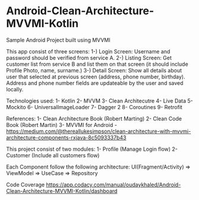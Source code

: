 # Android-Clean-Architecture-MVVMI-Kotlin
Sample Android Project built using MVVMI

This app consist of three screens:
1-) Login Screen:
Username and password should be verified from service A.
2-) Listing Screen:
Get customer list from service B and list them on that screen (it should include
Profile Photo, name, surname.)
3-) Detail Screen:
Show all details about user that selected at previous screen (address, phone
number, birthday). Address and phone number fields are updateable by
the user and saved locally.

Technologies used:
1- Kotlin
2- MVVM
3- Clean Architecutre 
4- Live Data
5- Mockito
6- UniversalImageLoader
7- Dagger 2
8- Coroutines
9- Retrofit

References:
1- Clean Architecture Book (Robert Marting)
2- Clean Code Book (Robert Martin)
3- MVVMI for Android - https://medium.com/@thereallukesimpson/clean-architecture-with-mvvmi-architecture-components-rxjava-8c5093337b43

This project consist of two modules:
1- Profile (Manage Login flow)
2- Customer (Include all customers flow)

Each Component follow the following architecture:
UI(Fragment/Activity) => ViewModel => UseCase => Repository

Code Coverage
https://app.codacy.com/manual/oudaykhaled/Android-Clean-Architecture-MVVMI-Kotlin/dashboard
